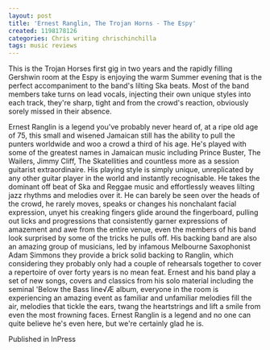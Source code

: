 ```yaml
---
layout: post
title: 'Ernest Ranglin, The Trojan Horns - The Espy'
created: 1198178126
categories: Chris writing chrischinchilla
tags: music reviews
---
```


This is the Trojan Horses first gig in two years and the rapidly filling Gershwin room at the Espy is enjoying the warm Summer evening that is the perfect accompaniment to the band's lilting Ska beats. Most of the band members take turns on lead vocals, injecting their own unique styles into each track, they're sharp, tight and from the crowd's reaction, obviously sorely missed in their absence.

Ernest Ranglin is a legend you've probably never heard of, at a ripe old age of 75, this small and wisened Jamaican still has the ability to pull the punters worldwide and woo a crowd a third of his age. He's played with some of the greatest names in Jamaican music including Prince Buster, The Wailers, Jimmy Cliff, The Skatellities and countless more as a session guitarist extraordinaire. His playing style is simply unique, unreplicated by any other guitar player in the world and instantly recognisable. He takes the dominant off beat of Ska and Reggae music and effortlessly weaves lilting jazz rhythms and melodies over it. He can barely be seen over the heads of the crowd, he rarely moves, speaks or changes his nonchalant facial expression, unyet his creaking fingers glide around the fingerboard, pulling out licks and progressions that consistently garner expressions of amazement and awe from the entire venue, even the members of his band look surprised by some of the tricks he pulls off. His backing band are also an amazing group of musicians, led by infamous Melbourne Saxophonist Adam Simmons they provide a brick solid backing to Ranglin, which considering they probably only had a couple of rehearsals together to cover a repertoire of over forty years is no mean feat. Ernest and his band play a set of new songs, covers and classics from his solo material including the seminal 'Below the Bass line√Æ album, everyone in the room is experiencing an amazing event as familiar and unfamiliar melodies fill the air, melodies that tickle the ears, twang the heartstrings and lift a smile from even the most frowning faces. Ernest Ranglin is a legend and no one can quite believe he's even here, but we're certainly glad he is.

Published in InPress
